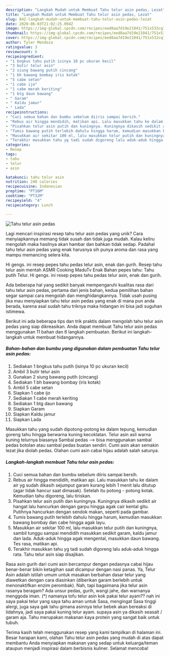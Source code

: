 ```yaml
---
description: "Langkah Mudah untuk Membuat Tahu telur asin pedas, Lezat"
title: "Langkah Mudah untuk Membuat Tahu telur asin pedas, Lezat"
slug: 842-langkah-mudah-untuk-membuat-tahu-telur-asin-pedas-lezat
date: 2020-06-03T21:02:25.094Z
image: https://img-global.cpcdn.com/recipes/eed8aa7d19e21041/751x532cq70/tahu-telur-asin-pedas-foto-resep-utama.jpg
thumbnail: https://img-global.cpcdn.com/recipes/eed8aa7d19e21041/751x532cq70/tahu-telur-asin-pedas-foto-resep-utama.jpg
cover: https://img-global.cpcdn.com/recipes/eed8aa7d19e21041/751x532cq70/tahu-telur-asin-pedas-foto-resep-utama.jpg
author: Tyler Mendoza
ratingvalue: 3
reviewcount: 6
recipeingredient:
- "1 bngkus tahu putih isinya 10 pc ukuran kecil"
- "3 butir telur asin"
- "2 siung bawang putih cincang"
- "1 bh bawang bombay iris kotak"
- "5 cabe setan"
- "1 cabe ijo"
- "1 cabe merah keriting"
- "1 btg daun bawang"
- " Garam"
- " Kaldu jamur"
- " Lada"
recipeinstructions:
- "Cuci semua bahan dan bumbu sebelum diiris sampai bersih."
- "Rebus air hingga mendidih, matikan api. Lalu masukkan tahu ke dalam air yg sudah dikasih sejumput garam kurang lebih 1 menit lalu ditutup (agar tidak hancur saat dimasak). Setelah itu potong - potong kotak. Kemudian tahu digoreng, lalu tiriskan."
- "Pisahkan telur asin putih dan kuningnya. Kuningnya dikasih sedikit air hangat lalu hancurkan dengan garpu hingga agak cair kental gitu. Putihnya hancurkan dengan sendok makan, seperti pada gambar."
- "Tumis bawang putih terlebih dahulu hingga harum, kemudian masukkan bawang bombay dan cabe hingga agak layu."
- "Masukkan air sekitar 100 ml, lalu masukkan telur putih dan kuningnya, sambil tunggu sampai mendidih masukkan sedikit garam, kaldu jamur dan lada. Aduk-aduk hingga agak mengental, masukkan daun bawang. Tes rasa, matikan api."
- "Terakhir masukkan tahu yg tadi sudah digoreng lalu aduk-aduk hingga rata. Tahu telur asin siap disajikan."
categories:
- Resep
tags:
- tahu
- telur
- asin

katakunci: tahu telur asin 
nutrition: 240 calories
recipecuisine: Indonesian
preptime: "PT16M"
cooktime: "PT32M"
recipeyield: "4"
recipecategory: Lunch

---
```



![Tahu telur asin pedas](https://img-global.cpcdn.com/recipes/eed8aa7d19e21041/751x532cq70/tahu-telur-asin-pedas-foto-resep-utama.jpg)

Lagi mencari inspirasi resep tahu telur asin pedas yang unik? Cara menyiapkannya memang tidak susah dan tidak juga mudah. Kalau keliru mengolah maka hasilnya akan hambar dan bahkan tidak sedap. Padahal tahu telur asin pedas yang enak harusnya sih punya aroma dan rasa yang mampu memancing selera kita.

Hi gengs. ini resep pepes tahu pedas telur asin, enak dan gurih. Resep tahu telur asin mentah ASMR Cooking MaduTv Enak Bahan pepes tahu: Tahu putih Telur. Hi gengs. ini resep pepes tahu pedas telur asin, enak dan gurih.

Ada beberapa hal yang sedikit banyak mempengaruhi kualitas rasa dari tahu telur asin pedas, pertama dari jenis bahan, kedua pemilihan bahan segar sampai cara mengolah dan menghidangkannya. Tidak usah pusing jika mau menyiapkan tahu telur asin pedas yang enak di mana pun anda berada, karena asal sudah tahu triknya maka hidangan ini bisa jadi suguhan istimewa.


Berikut ini ada beberapa tips dan trik praktis dalam mengolah tahu telur asin pedas yang siap dikreasikan. Anda dapat membuat Tahu telur asin pedas menggunakan 11 bahan dan 6 langkah pembuatan. Berikut ini langkah-langkah untuk membuat hidangannya.

<!--inarticleads1-->

##### Bahan-bahan dan bumbu yang digunakan dalam pembuatan Tahu telur asin pedas:

1. Sediakan 1 bngkus tahu putih (isinya 10 pc ukuran kecil)
1. Ambil 3 butir telur asin
1. Gunakan 2 siung bawang putih (cincang)
1. Sediakan 1 bh bawang bombay (iris kotak)
1. Ambil 5 cabe setan
1. Siapkan 1 cabe ijo
1. Sediakan 1 cabe merah keriting
1. Sediakan 1 btg daun bawang
1. Siapkan  Garam
1. Siapkan  Kaldu jamur
1. Siapkan  Lada


Masukkan tahu yang sudah dipotong-potong ke dalam tepung, kemudian goreng tahu hingga berwarna kuning kecoklatan. Telur asin asli warna kuning telurnya biasanya Sambal pedas —-&gt; bisa menggunakan sambal pedas botolan atau sambal pedas buatan sendiri. Cumi asin akan semakin lezat jika diolah pedas. Olahan cumi asin cabai hijau adalah salah satunya. 

<!--inarticleads2-->

##### Langkah-langkah membuat Tahu telur asin pedas:

1. Cuci semua bahan dan bumbu sebelum diiris sampai bersih.
1. Rebus air hingga mendidih, matikan api. Lalu masukkan tahu ke dalam air yg sudah dikasih sejumput garam kurang lebih 1 menit lalu ditutup (agar tidak hancur saat dimasak). Setelah itu potong - potong kotak. Kemudian tahu digoreng, lalu tiriskan.
1. Pisahkan telur asin putih dan kuningnya. Kuningnya dikasih sedikit air hangat lalu hancurkan dengan garpu hingga agak cair kental gitu. Putihnya hancurkan dengan sendok makan, seperti pada gambar.
1. Tumis bawang putih terlebih dahulu hingga harum, kemudian masukkan bawang bombay dan cabe hingga agak layu.
1. Masukkan air sekitar 100 ml, lalu masukkan telur putih dan kuningnya, sambil tunggu sampai mendidih masukkan sedikit garam, kaldu jamur dan lada. Aduk-aduk hingga agak mengental, masukkan daun bawang. Tes rasa, matikan api.
1. Terakhir masukkan tahu yg tadi sudah digoreng lalu aduk-aduk hingga rata. Tahu telur asin siap disajikan.


Rasa asin gurih dari cumi asin bercampur dengan pedasnya cabai hijau benar-benar bikin ketagihan saat dicampur dengan nasi panas. Ya, Telur Asin adalah istilah umum untuk masakan berbahan dasar telur yang diawetkan dengan cara diasinkan (diberikan garam berlebih untuk menonaktifkan enzim perombak). Nah, tapi bagaimana jika telur asin rasanya beragam? Ada unsur pedas, gurih, wangi jahe, dan warnanya menggoda iman. (*) namanya tofu telur asin kok pakai telur ayam?? nah ini saya pakai telur yang saya tahu aman untuk Sasa, mengingat Sasa tinggi alergi, juga saya gak tahu gimana asinnya telur bebek akan bereaksi di lidahnya, jadi saya pakai kuning telur ayam. supaya asin ya dikasih seasalt / garam aja. Tahu merupakan makanan kaya protein yang sangat baik untuk tubuh. 

Terima kasih telah menggunakan resep yang kami tampilkan di halaman ini. Besar harapan kami, olahan Tahu telur asin pedas yang mudah di atas dapat membantu Anda menyiapkan makanan yang sedap untuk keluarga/teman ataupun menjadi inspirasi dalam berbisnis kuliner. Selamat mencoba!
